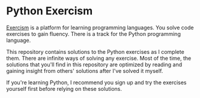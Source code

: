# Python Exercism

[Exercism](https://exercism.org) is a platform for learning programming
languages. You solve code exercises to gain fluency. There is a track for the
Python programming language.

This repository contains solutions to the Python exercises as I complete them.
There are infinite ways of solving any exercise. Most of the time, the solutions
that you'll find in this repository are optimized by reading and gaining insight
from others' solutions after I've solved it myself.

If you're learning Python, I recommend you sign up and try the exercises
yourself first before relying on these solutions.
